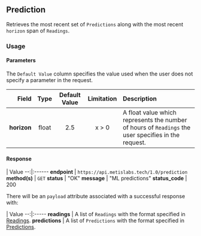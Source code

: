 ## Prediction
Retrieves the most recent set of `Predictions` along with the most recent `horizon` span of `Readings`.

### Usage

#### Parameters

The `Default Value` column specifies the value used when the user does not specify a parameter in the request.

Field | Type | Default Value | Limitation | Description
-----:|:----:|:-------------:|:----------:|:-----------
__horizon__ | float | 2.5 | x > 0 | A float value which represents the number of hours of `Readings` the user specifies in the request.

#### Response

  | Value
--:|:------
__endpoint__ | `https://api.metislabs.tech/1.0/prediction`
__method(s)__ | `GET`
__status__ | "OK"
__message__ | "ML predictions"
__status_code__ | 200

There will be an `payload` attribute associated with a successful response with:

  | Value
--:|:-----
__readings__ | A list of `Readings` with the format specified in [Readings](#readings).
__predictions__ | A list of `Predictions` with the format specified in [Predictions](#predictions).